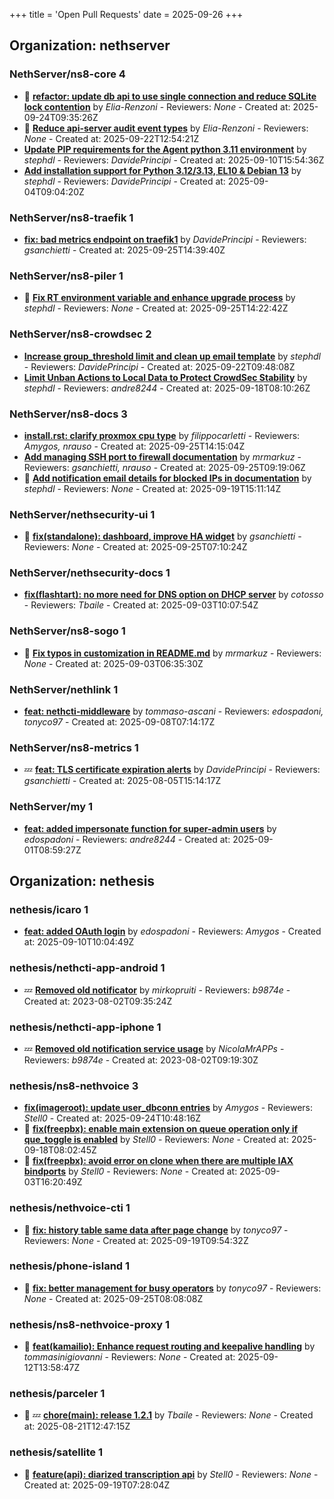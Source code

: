 +++
title = 'Open Pull Requests'
date = 2025-09-26
+++

## Organization: nethserver

### NethServer/ns8-core 4 

- :eyes:  **[refactor: update db api to use single connection and reduce SQLite lock contention](https://github.com/NethServer/ns8-core/pull/942)** by *Elia-Renzoni* - Reviewers: *None* - Created at: 2025-09-24T09:35:26Z
- :eyes:  **[Reduce api-server audit event types](https://github.com/NethServer/ns8-core/pull/940)** by *Elia-Renzoni* - Reviewers: *None* - Created at: 2025-09-22T12:54:21Z
-   **[Update PIP requirements for the Agent python 3.11 environment](https://github.com/NethServer/ns8-core/pull/934)** by *stephdl* - Reviewers: *DavidePrincipi* - Created at: 2025-09-10T15:54:36Z
-   **[Add installation support for Python 3.12/3.13, EL10 & Debian 13](https://github.com/NethServer/ns8-core/pull/930)** by *stephdl* - Reviewers: *DavidePrincipi* - Created at: 2025-09-04T09:04:20Z

### NethServer/ns8-traefik 1 

-   **[fix: bad metrics endpoint on traefik1](https://github.com/NethServer/ns8-traefik/pull/111)** by *DavidePrincipi* - Reviewers: *gsanchietti* - Created at: 2025-09-25T14:39:40Z

### NethServer/ns8-piler 1 

- :eyes:  **[Fix RT environment variable and enhance upgrade process](https://github.com/NethServer/ns8-piler/pull/46)** by *stephdl* - Reviewers: *None* - Created at: 2025-09-25T14:22:42Z

### NethServer/ns8-crowdsec 2 

-   **[Increase group_threshold limit and clean up email template](https://github.com/NethServer/ns8-crowdsec/pull/95)** by *stephdl* - Reviewers: *DavidePrincipi* - Created at: 2025-09-22T09:48:08Z
-   **[Limit Unban Actions to Local Data to Protect CrowdSec Stability](https://github.com/NethServer/ns8-crowdsec/pull/94)** by *stephdl* - Reviewers: *andre8244* - Created at: 2025-09-18T08:10:26Z

### NethServer/ns8-docs 3 

-   **[install.rst: clarify proxmox cpu type](https://github.com/NethServer/ns8-docs/pull/186)** by *filippocarletti* - Reviewers: *Amygos, nrauso* - Created at: 2025-09-25T14:15:04Z
-   **[Add managing SSH port to firewall documentation](https://github.com/NethServer/ns8-docs/pull/185)** by *mrmarkuz* - Reviewers: *gsanchietti, nrauso* - Created at: 2025-09-25T09:19:06Z
- :eyes:  **[Add notification email details for blocked IPs in documentation](https://github.com/NethServer/ns8-docs/pull/182)** by *stephdl* - Reviewers: *None* - Created at: 2025-09-19T15:11:14Z

### NethServer/nethsecurity-ui 1 

- :eyes:  **[fix(standalone): dashboard, improve HA widget](https://github.com/NethServer/nethsecurity-ui/pull/650)** by *gsanchietti* - Reviewers: *None* - Created at: 2025-09-25T07:10:24Z

### NethServer/nethsecurity-docs 1 

-   **[fix(flashtart): no more need for DNS option on DHCP server](https://github.com/NethServer/nethsecurity-docs/pull/204)** by *cotosso* - Reviewers: *Tbaile* - Created at: 2025-09-03T10:07:54Z

### NethServer/ns8-sogo 1 

- :eyes:  **[Fix typos in customization in README.md](https://github.com/NethServer/ns8-sogo/pull/44)** by *mrmarkuz* - Reviewers: *None* - Created at: 2025-09-03T06:35:30Z

### NethServer/nethlink 1 

-   **[feat: nethcti-middleware](https://github.com/NethServer/nethlink/pull/72)** by *tommaso-ascani* - Reviewers: *edospadoni, tonyco97* - Created at: 2025-09-08T07:14:17Z

### NethServer/ns8-metrics 1 

-  :zzz: **[feat: TLS certificate expiration alerts](https://github.com/NethServer/ns8-metrics/pull/32)** by *DavidePrincipi* - Reviewers: *gsanchietti* - Created at: 2025-08-05T15:14:17Z

### NethServer/my 1 

-   **[feat: added impersonate function for super-admin users](https://github.com/NethServer/my/pull/21)** by *edospadoni* - Reviewers: *andre8244* - Created at: 2025-09-01T08:59:27Z

## Organization: nethesis

### nethesis/icaro 1 

-   **[feat: added OAuth login](https://github.com/nethesis/icaro/pull/200)** by *edospadoni* - Reviewers: *Amygos* - Created at: 2025-09-10T10:04:49Z

### nethesis/nethcti-app-android 1 

-  :zzz: **[Removed old notificator](https://github.com/nethesis/nethcti-app-android/pull/30)** by *mirkopruiti* - Reviewers: *b9874e* - Created at: 2023-08-02T09:35:24Z

### nethesis/nethcti-app-iphone 1 

-  :zzz: **[Removed old notification service usage](https://github.com/nethesis/nethcti-app-iphone/pull/37)** by *NicolaMrAPPs* - Reviewers: *b9874e* - Created at: 2023-08-02T09:19:30Z

### nethesis/ns8-nethvoice 3 

-   **[fix(imageroot): update user_dbconn entries](https://github.com/nethesis/ns8-nethvoice/pull/549)** by *Amygos* - Reviewers: *Stell0* - Created at: 2025-09-24T10:48:16Z
- :eyes:  **[fix(freepbx): enable main extension on queue operation only if que_toggle is enabled](https://github.com/nethesis/ns8-nethvoice/pull/547)** by *Stell0* - Reviewers: *None* - Created at: 2025-09-18T08:02:45Z
- :eyes:  **[fix(freepbx): avoid error on clone when there are multiple IAX bindports](https://github.com/nethesis/ns8-nethvoice/pull/539)** by *Stell0* - Reviewers: *None* - Created at: 2025-09-03T16:20:49Z

### nethesis/nethvoice-cti 1 

- :eyes:  **[fix: history table same data after page change](https://github.com/nethesis/nethvoice-cti/pull/334)** by *tonyco97* - Reviewers: *None* - Created at: 2025-09-19T09:54:32Z

### nethesis/phone-island 1 

- :eyes:  **[fix: better management for busy operators](https://github.com/nethesis/phone-island/pull/113)** by *tonyco97* - Reviewers: *None* - Created at: 2025-09-25T08:08:08Z

### nethesis/ns8-nethvoice-proxy 1 

- :eyes:  **[feat(kamailio): Enhance request routing and keepalive handling](https://github.com/nethesis/ns8-nethvoice-proxy/pull/85)** by *tommasinigiovanni* - Reviewers: *None* - Created at: 2025-09-12T13:58:47Z

### nethesis/parceler 1 

- :eyes: :zzz: **[chore(main): release 1.2.1](https://github.com/nethesis/parceler/pull/105)** by *Tbaile* - Reviewers: *None* - Created at: 2025-08-21T12:47:15Z

### nethesis/satellite 1 

- :eyes:  **[feature(api): diarized transcription api](https://github.com/nethesis/satellite/pull/4)** by *Stell0* - Reviewers: *None* - Created at: 2025-09-19T07:28:04Z


